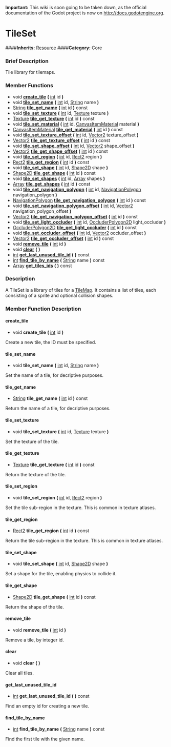 **Important:** This wiki is soon going to be taken down, as the official documentation of the Godot project is now on http://docs.godotengine.org.

#  TileSet  
####**Inherits:** [Resource](class_resource)
####**Category:** Core

###  Brief Description  
Tile library for tilemaps.

###  Member Functions 
  * void  **[create&#95;tile](#create_tile)**  **(** [int](class_int) id  **)**
  * void  **[tile&#95;set&#95;name](#tile_set_name)**  **(** [int](class_int) id, [String](class_string) name  **)**
  * [String](class_string)  **[tile&#95;get&#95;name](#tile_get_name)**  **(** [int](class_int) id  **)** const
  * void  **[tile&#95;set&#95;texture](#tile_set_texture)**  **(** [int](class_int) id, [Texture](class_texture) texture  **)**
  * [Texture](class_texture)  **[tile&#95;get&#95;texture](#tile_get_texture)**  **(** [int](class_int) id  **)** const
  * void  **[tile&#95;set&#95;material](#tile_set_material)**  **(** [int](class_int) id, [CanvasItemMaterial](class_canvasitemmaterial) material  **)**
  * [CanvasItemMaterial](class_canvasitemmaterial)  **[tile&#95;get&#95;material](#tile_get_material)**  **(** [int](class_int) id  **)** const
  * void  **[tile&#95;set&#95;texture&#95;offset](#tile_set_texture_offset)**  **(** [int](class_int) id, [Vector2](class_vector2) texture_offset  **)**
  * [Vector2](class_vector2)  **[tile&#95;get&#95;texture&#95;offset](#tile_get_texture_offset)**  **(** [int](class_int) id  **)** const
  * void  **[tile&#95;set&#95;shape&#95;offset](#tile_set_shape_offset)**  **(** [int](class_int) id, [Vector2](class_vector2) shape_offset  **)**
  * [Vector2](class_vector2)  **[tile&#95;get&#95;shape&#95;offset](#tile_get_shape_offset)**  **(** [int](class_int) id  **)** const
  * void  **[tile&#95;set&#95;region](#tile_set_region)**  **(** [int](class_int) id, [Rect2](class_rect2) region  **)**
  * [Rect2](class_rect2)  **[tile&#95;get&#95;region](#tile_get_region)**  **(** [int](class_int) id  **)** const
  * void  **[tile&#95;set&#95;shape](#tile_set_shape)**  **(** [int](class_int) id, [Shape2D](class_shape2d) shape  **)**
  * [Shape2D](class_shape2d)  **[tile&#95;get&#95;shape](#tile_get_shape)**  **(** [int](class_int) id  **)** const
  * void  **[tile&#95;set&#95;shapes](#tile_set_shapes)**  **(** [int](class_int) id, [Array](class_array) shapes  **)**
  * [Array](class_array)  **[tile&#95;get&#95;shapes](#tile_get_shapes)**  **(** [int](class_int) id  **)** const
  * void  **[tile&#95;set&#95;navigation&#95;polygon](#tile_set_navigation_polygon)**  **(** [int](class_int) id, [NavigationPolygon](class_navigationpolygon) navigation_polygon  **)**
  * [NavigationPolygon](class_navigationpolygon)  **[tile&#95;get&#95;navigation&#95;polygon](#tile_get_navigation_polygon)**  **(** [int](class_int) id  **)** const
  * void  **[tile&#95;set&#95;navigation&#95;polygon&#95;offset](#tile_set_navigation_polygon_offset)**  **(** [int](class_int) id, [Vector2](class_vector2) navigation_polygon_offset  **)**
  * [Vector2](class_vector2)  **[tile&#95;get&#95;navigation&#95;polygon&#95;offset](#tile_get_navigation_polygon_offset)**  **(** [int](class_int) id  **)** const
  * void  **[tile&#95;set&#95;light&#95;occluder](#tile_set_light_occluder)**  **(** [int](class_int) id, [OccluderPolygon2D](class_occluderpolygon2d) light_occluder  **)**
  * [OccluderPolygon2D](class_occluderpolygon2d)  **[tile&#95;get&#95;light&#95;occluder](#tile_get_light_occluder)**  **(** [int](class_int) id  **)** const
  * void  **[tile&#95;set&#95;occluder&#95;offset](#tile_set_occluder_offset)**  **(** [int](class_int) id, [Vector2](class_vector2) occluder_offset  **)**
  * [Vector2](class_vector2)  **[tile&#95;get&#95;occluder&#95;offset](#tile_get_occluder_offset)**  **(** [int](class_int) id  **)** const
  * void  **[remove&#95;tile](#remove_tile)**  **(** [int](class_int) id  **)**
  * void  **[clear](#clear)**  **(** **)**
  * [int](class_int)  **[get&#95;last&#95;unused&#95;tile&#95;id](#get_last_unused_tile_id)**  **(** **)** const
  * [int](class_int)  **[find&#95;tile&#95;by&#95;name](#find_tile_by_name)**  **(** [String](class_string) name  **)** const
  * [Array](class_array)  **[get&#95;tiles&#95;ids](#get_tiles_ids)**  **(** **)** const

###  Description  
A TileSet is a library of tiles for a [TileMap](class_tilemap). It contains a list of tiles, each consisting of a sprite and optional collision shapes.

###  Member Function Description  

#### <a name="create_tile">create_tile</a>
  * void  **create&#95;tile**  **(** [int](class_int) id  **)**

Create a new tile, the ID must be specified.

#### <a name="tile_set_name">tile_set_name</a>
  * void  **tile&#95;set&#95;name**  **(** [int](class_int) id, [String](class_string) name  **)**

Set the name of a tile, for decriptive purposes.

#### <a name="tile_get_name">tile_get_name</a>
  * [String](class_string)  **tile&#95;get&#95;name**  **(** [int](class_int) id  **)** const

Return the name of a tile, for decriptive purposes.

#### <a name="tile_set_texture">tile_set_texture</a>
  * void  **tile&#95;set&#95;texture**  **(** [int](class_int) id, [Texture](class_texture) texture  **)**

Set the texture of the tile.

#### <a name="tile_get_texture">tile_get_texture</a>
  * [Texture](class_texture)  **tile&#95;get&#95;texture**  **(** [int](class_int) id  **)** const

Return the texture of the tile.

#### <a name="tile_set_region">tile_set_region</a>
  * void  **tile&#95;set&#95;region**  **(** [int](class_int) id, [Rect2](class_rect2) region  **)**

Set the tile sub-region in the texture. This is common in texture atlases.

#### <a name="tile_get_region">tile_get_region</a>
  * [Rect2](class_rect2)  **tile&#95;get&#95;region**  **(** [int](class_int) id  **)** const

Return the tile sub-region in the texture. This is common in texture atlases.

#### <a name="tile_set_shape">tile_set_shape</a>
  * void  **tile&#95;set&#95;shape**  **(** [int](class_int) id, [Shape2D](class_shape2d) shape  **)**

Set a shape for the tile, enabling physics to collide it.

#### <a name="tile_get_shape">tile_get_shape</a>
  * [Shape2D](class_shape2d)  **tile&#95;get&#95;shape**  **(** [int](class_int) id  **)** const

Return the shape of the tile.

#### <a name="remove_tile">remove_tile</a>
  * void  **remove&#95;tile**  **(** [int](class_int) id  **)**

Remove a tile, by integer id.

#### <a name="clear">clear</a>
  * void  **clear**  **(** **)**

Clear all tiles.

#### <a name="get_last_unused_tile_id">get_last_unused_tile_id</a>
  * [int](class_int)  **get&#95;last&#95;unused&#95;tile&#95;id**  **(** **)** const

Find an empty id for creating a new tile.

#### <a name="find_tile_by_name">find_tile_by_name</a>
  * [int](class_int)  **find&#95;tile&#95;by&#95;name**  **(** [String](class_string) name  **)** const

Find the first tile with the given name.
